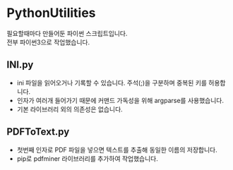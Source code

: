 # PythonUtilities
필요할때마다 만들어둔 파이썬 스크립트입니다.  
전부 파이썬3으로 작업했습니다.  
  
## **INI.py**
  - ini 파일을 읽어오거나 기록할 수 있습니다. 주석(;)을 구분하며 중복된 키를 허용합니다.
  - 인자가 여러개 들어가기 때문에 커맨드 가독성을 위해 argparse를 사용했습니다.
  - 기본 라이브러리 외의 의존성은 없습니다.

## **PDFToText.py**
  - 첫번째 인자로 PDF 파일을 넣으면 텍스트를 추출해 동일한 이름의 저장합니다.
  - pip로 pdfminer 라이브러리를 추가하여 작업했습니다.
